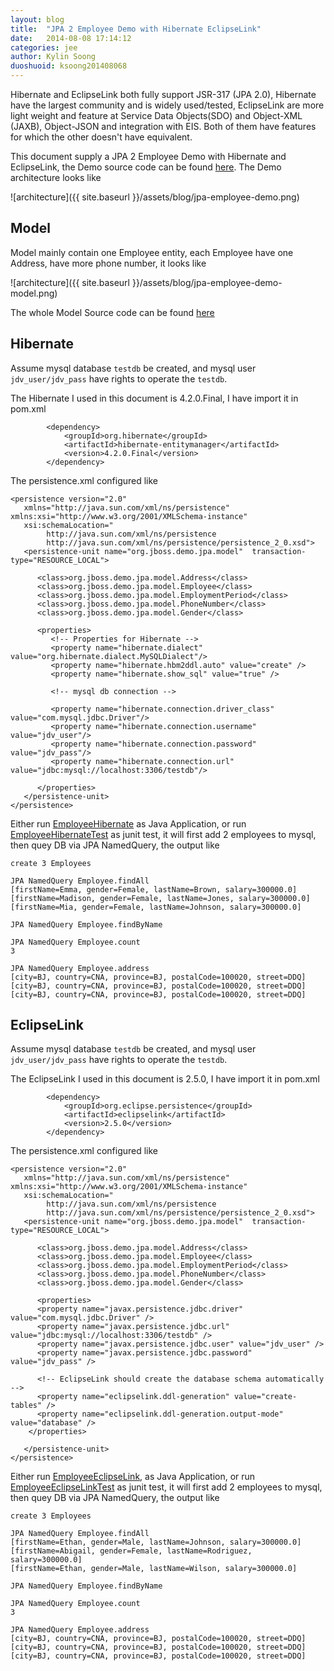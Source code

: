 ```yaml
---
layout: blog
title:  "JPA 2 Employee Demo with Hibernate EclipseLink"
date:   2014-08-08 17:14:12
categories: jee
author: Kylin Soong
duoshuoid: ksoong201408068
---
```


Hibernate and EclipseLink both fully support JSR-317 (JPA 2.0), Hibernate have the largest community and is widely used/tested, EclipseLink are more light weight and feature at Service Data Objects(SDO) and Object-XML (JAXB), Object-JSON and integration with EIS. Both of them have features for which the other doesn't have equivalent.

This document supply a JPA 2 Employee Demo with Hibernate and EclipseLink, the Demo source code can be found [here](https://github.com/kylinsoong/JPA/tree/master/employee). The Demo architecture looks like

![architecture]({{ site.baseurl }}/assets/blog/jpa-employee-demo.png)

## Model

Model mainly contain one Employee entity, each Employee have one Address, have more phone number, it looks like

![architecture]({{ site.baseurl }}/assets/blog/jpa-employee-demo-model.png)

The whole Model Source code can be found [here](https://github.com/kylinsoong/JPA/tree/master/employee/model)

## Hibernate

Assume mysql database `testdb` be created, and mysql user `jdv_user/jdv_pass` have rights to operate the `testdb`.

The Hibernate I used in this document is 4.2.0.Final, I have import it in pom.xml

~~~
		<dependency>
			<groupId>org.hibernate</groupId>
			<artifactId>hibernate-entitymanager</artifactId>
			<version>4.2.0.Final</version>
		</dependency>
~~~ 

The persistence.xml configured like

~~~
<persistence version="2.0"
   xmlns="http://java.sun.com/xml/ns/persistence" xmlns:xsi="http://www.w3.org/2001/XMLSchema-instance"
   xsi:schemaLocation="
        http://java.sun.com/xml/ns/persistence
        http://java.sun.com/xml/ns/persistence/persistence_2_0.xsd">
   <persistence-unit name="org.jboss.demo.jpa.model"  transaction-type="RESOURCE_LOCAL">
   	  
      <class>org.jboss.demo.jpa.model.Address</class>
      <class>org.jboss.demo.jpa.model.Employee</class>
      <class>org.jboss.demo.jpa.model.EmploymentPeriod</class>
      <class>org.jboss.demo.jpa.model.PhoneNumber</class>
      <class>org.jboss.demo.jpa.model.Gender</class>
      
      <properties>
         <!-- Properties for Hibernate -->
         <property name="hibernate.dialect" value="org.hibernate.dialect.MySQLDialect"/>      
         <property name="hibernate.hbm2ddl.auto" value="create" />
         <property name="hibernate.show_sql" value="true" />
         
         <!-- mysql db connection -->
         
         <property name="hibernate.connection.driver_class" value="com.mysql.jdbc.Driver"/>
         <property name="hibernate.connection.username" value="jdv_user"/>
         <property name="hibernate.connection.password" value="jdv_pass"/>
         <property name="hibernate.connection.url" value="jdbc:mysql://localhost:3306/testdb"/>

      </properties>
   </persistence-unit>
</persistence>
~~~

Either run [EmployeeHibernate](https://github.com/kylinsoong/JPA/blob/master/employee/hibernate/src/main/java/org/jboss/demo/jpa/hibernate/EmployeeHibernate.java) as Java Application, or run [EmployeeHibernateTest](https://github.com/kylinsoong/JPA/blob/master/employee/hibernate/src/test/java/org/jboss/demo/jpa/hibernate/EmployeeHibernateTest.java) as junit test, it will first add 2 employees to mysql, then quey DB via JPA NamedQuery, the output like

~~~
create 3 Employees

JPA NamedQuery Employee.findAll
[firstName=Emma, gender=Female, lastName=Brown, salary=300000.0]
[firstName=Madison, gender=Female, lastName=Jones, salary=300000.0]
[firstName=Mia, gender=Female, lastName=Johnson, salary=300000.0]

JPA NamedQuery Employee.findByName

JPA NamedQuery Employee.count
3

JPA NamedQuery Employee.address
[city=BJ, country=CNA, province=BJ, postalCode=100020, street=DDQ]
[city=BJ, country=CNA, province=BJ, postalCode=100020, street=DDQ]
[city=BJ, country=CNA, province=BJ, postalCode=100020, street=DDQ]
~~~

## EclipseLink

Assume mysql database `testdb` be created, and mysql user `jdv_user/jdv_pass` have rights to operate the `testdb`.

The EclipseLink I used in this document is 2.5.0, I have import it in pom.xml

~~~
		<dependency>
			<groupId>org.eclipse.persistence</groupId>
			<artifactId>eclipselink</artifactId>
			<version>2.5.0</version>
		</dependency>
~~~

The persistence.xml configured like

~~~
<persistence version="2.0"
   xmlns="http://java.sun.com/xml/ns/persistence" xmlns:xsi="http://www.w3.org/2001/XMLSchema-instance"
   xsi:schemaLocation="
        http://java.sun.com/xml/ns/persistence
        http://java.sun.com/xml/ns/persistence/persistence_2_0.xsd">
   <persistence-unit name="org.jboss.demo.jpa.model"  transaction-type="RESOURCE_LOCAL">
   	  
      <class>org.jboss.demo.jpa.model.Address</class>
      <class>org.jboss.demo.jpa.model.Employee</class>
      <class>org.jboss.demo.jpa.model.EmploymentPeriod</class>
      <class>org.jboss.demo.jpa.model.PhoneNumber</class>
      <class>org.jboss.demo.jpa.model.Gender</class>
      
      <properties>
      <property name="javax.persistence.jdbc.driver" value="com.mysql.jdbc.Driver" />
      <property name="javax.persistence.jdbc.url" value="jdbc:mysql://localhost:3306/testdb" />
      <property name="javax.persistence.jdbc.user" value="jdv_user" />
      <property name="javax.persistence.jdbc.password" value="jdv_pass" />

      <!-- EclipseLink should create the database schema automatically -->
      <property name="eclipselink.ddl-generation" value="create-tables" />
      <property name="eclipselink.ddl-generation.output-mode" value="database" />
    </properties>
      
   </persistence-unit>
</persistence>
~~~

Either run [EmployeeEclipseLink](https://github.com/kylinsoong/JPA/blob/master/employee/eclipselink/src/main/java/org/jboss/demo/jpa/eclipselink/EmployeeEclipseLink.java), as Java Application, or run [EmployeeEclipseLinkTest](https://github.com/kylinsoong/JPA/blob/master/employee/eclipselink/src/test/java/org/jboss/demo/jpa/eclipselink/EmployeeEclipseLinkTest.java) as junit test, it will first add 2 employees to mysql, then quey DB via JPA NamedQuery, the output like

~~~
create 3 Employees

JPA NamedQuery Employee.findAll
[firstName=Ethan, gender=Male, lastName=Johnson, salary=300000.0]
[firstName=Abigail, gender=Female, lastName=Rodriguez, salary=300000.0]
[firstName=Ethan, gender=Male, lastName=Wilson, salary=300000.0]

JPA NamedQuery Employee.findByName

JPA NamedQuery Employee.count
3

JPA NamedQuery Employee.address
[city=BJ, country=CNA, province=BJ, postalCode=100020, street=DDQ]
[city=BJ, country=CNA, province=BJ, postalCode=100020, street=DDQ]
[city=BJ, country=CNA, province=BJ, postalCode=100020, street=DDQ]
~~~
